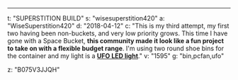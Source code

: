 ---
t: "SUPERSTITION BUILD"
s: "wisesuperstition420"
a: "WiseSuperstition420"
d: "2018-04-12"
c: "This is my third attempt, my first two having been non-buckets, and very low priority grows. This time I have gone with a Space Bucket, <strong>this community made it look like a fun project to take on with a flexible budget range</strong>. I'm using two round shoe bins for the container and my light is a <strong><a href='https://amzn.to/36NO5zr'>UFO LED light</a></strong>."
v: "1595"
g: "bin,pcfan,ufo"

z: "B075V3JJQH"
